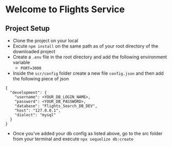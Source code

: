 # Welcome to Flights Service

## Project Setup
- Clone the project on your local
- Excute `npm install` on the same path as of your root directory of the downloaded project
- Create a `.env` file in the root directory and add the following environment variable
    - `PORT=3000`
- Inside the `scr/config` folder create a new file `config.json` and then add the following piece of json

```
{
  "development": {
    "username": <YOUR_DB_LOGIN_NAME>,
    "password": <YOUR_DB_PASSWORD>,
    "database": "Flights_Search_DB_DEV",
    "host": "127.0.0.1",
    "dialect": "mysql"
  }
}
```
- Once you've added your db config as listed above, go to the src folder from your terminal and execute `npx sequelize db:create`
```

